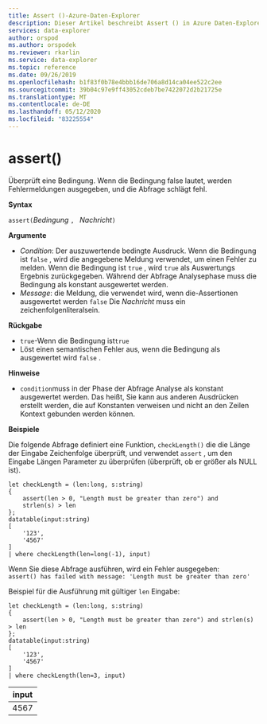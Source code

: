 ```yaml
---
title: Assert ()-Azure-Daten-Explorer
description: Dieser Artikel beschreibt Assert () in Azure Daten-Explorer.
services: data-explorer
author: orspod
ms.author: orspodek
ms.reviewer: rkarlin
ms.service: data-explorer
ms.topic: reference
ms.date: 09/26/2019
ms.openlocfilehash: b1f83f0b78e4bbb16de706a8d14ca04ee522c2ee
ms.sourcegitcommit: 39b04c97e9ff43052cdeb7be7422072d2b21725e
ms.translationtype: MT
ms.contentlocale: de-DE
ms.lasthandoff: 05/12/2020
ms.locfileid: "83225554"
---
```

# <a name="assert"></a>assert()

Überprüft eine Bedingung. Wenn die Bedingung false lautet, werden Fehlermeldungen ausgegeben, und die Abfrage schlägt fehl.

**Syntax**

`assert(`*Bedingung* `, ` *Nachricht*`)`

**Argumente**

* *Condition*: Der auszuwertende bedingte Ausdruck. Wenn die Bedingung ist `false` , wird die angegebene Meldung verwendet, um einen Fehler zu melden. Wenn die Bedingung ist `true` , wird `true` als Auswertungs Ergebnis zurückgegeben. Während der Abfrage Analysephase muss die Bedingung als konstant ausgewertet werden.
* *Message*: die Meldung, die verwendet wird, wenn die-Assertionen ausgewertet werden `false` Die *Nachricht* muss ein zeichenfolgenliteralsein.


**Rückgabe**

* `true`-Wenn die Bedingung ist`true`
* Löst einen semantischen Fehler aus, wenn die Bedingung als ausgewertet wird `false` .

**Hinweise**

* `condition`muss in der Phase der Abfrage Analyse als konstant ausgewertet werden. Das heißt, Sie kann aus anderen Ausdrücken erstellt werden, die auf Konstanten verweisen und nicht an den Zeilen Kontext gebunden werden können.

**Beispiele**

Die folgende Abfrage definiert eine Funktion, `checkLength()` die die Länge der Eingabe Zeichenfolge überprüft, und verwendet `assert` , um den Eingabe Längen Parameter zu überprüfen (überprüft, ob er größer als NULL ist).

<!-- csl: https://help.kusto.windows.net:443/Samples -->
```kusto
let checkLength = (len:long, s:string)
{
    assert(len > 0, "Length must be greater than zero") and 
    strlen(s) > len
};
datatable(input:string)
[
    '123',
    '4567'
]
| where checkLength(len=long(-1), input)
```

Wenn Sie diese Abfrage ausführen, wird ein Fehler ausgegeben:  
`assert() has failed with message: 'Length must be greater than zero'`


Beispiel für die Ausführung mit gültiger `len` Eingabe:

<!-- csl: https://help.kusto.windows.net:443/Samples -->
```kusto
let checkLength = (len:long, s:string)
{
    assert(len > 0, "Length must be greater than zero") and strlen(s) > len
};
datatable(input:string)
[
    '123',
    '4567'
]
| where checkLength(len=3, input)
```

|input|
|---|
|4567|
